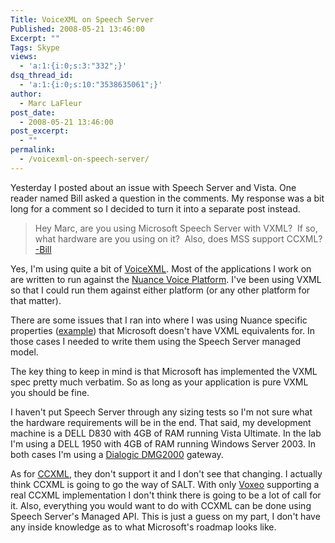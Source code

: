 ```yaml
---
Title: VoiceXML on Speech Server
Published: 2008-05-21 13:46:00
Excerpt: ""
Tags: Skype
views:
  - 'a:1:{i:0;s:3:"332";}'
dsq_thread_id:
  - 'a:1:{i:0;s:10:"3538635061";}'
author:
  - Marc LaFleur
post_date:
  - 2008-05-21 13:46:00
post_excerpt:
  - ""
permalink:
  - /voicexml-on-speech-server/
---
```

<p>Yesterday I posted about an issue with Speech Server and Vista. One reader named Bill asked a question in the comments. My response was a bit long for a comment so I decided to turn it into a separate post instead. </p>
<blockquote>
<p>Hey Marc, are you using Microsoft Speech Server with VXML?&nbsp; If so, what hardware are you using on it?&nbsp; Also, does MSS support CCXML? <br /><a href="http://weblogs.asp.net/mlafleur/archive/2008/05/20/reinstalling-microsoft-speech-server-on-windows-vista.aspx#6205444" target=_blank mce_href="http://weblogs.asp.net/mlafleur/archive/2008/05/20/reinstalling-microsoft-speech-server-on-windows-vista.aspx#6205444">-Bill</a></p></blockquote>
<p>Yes, I'm using quite a bit of <a href="http://en.wikipedia.org/wiki/VXML" target=_blank mce_href="http://en.wikipedia.org/wiki/VXML">VoiceXML</a>. Most of the applications I work on are written to run against the <a href="http://www.nuance.com/voiceplatform/" target=_blank mce_href="http://www.nuance.com/voiceplatform/">Nuance Voice Platform</a>. I've been using VXML so that I could run them against either platform (or any other platform for that matter). </p>
<p>There are some issues that I ran into where I was using Nuance specific properties (<a href="http://www.vxml.org/frame.jsp?page=mot_nuanceprops.htm" target=_blank mce_href="http://www.vxml.org/frame.jsp?page=mot_nuanceprops.htm">example</a>) that Microsoft doesn't have VXML equivalents for. In those cases I needed to write them using the Speech Server managed model. </p>
<p>The key thing to keep in mind is that Microsoft has implemented the VXML spec pretty much verbatim. So as long as your application is pure VXML you should be fine. </p>
<p>I haven't put Speech Server through any sizing tests so I'm not sure what the hardware requirements will be in the end. That said, my development machine is a DELL D830 with 4GB of RAM running Vista Ultimate. In the lab I'm using a DELL 1950 with 4GB of RAM running Windows Server 2003. In both cases I'm using a <a href="http://www.dialogic.com/products/gateways/DMG2000.htm" target=_blank mce_href="http://www.dialogic.com/products/gateways/DMG2000.htm">Dialogic DMG2000</a> gateway. </p>
<p>As for <a href="http://en.wikipedia.org/wiki/Call_Control_eXtensible_Markup_Language" target=_blank mce_href="http://en.wikipedia.org/wiki/Call_Control_eXtensible_Markup_Language">CCXML</a>, they don't support it and I don't see that changing. I actually think CCXML is going to go the way of SALT. With only <a href="http://www.voxeo.com/" target=_blank mce_href="http://www.voxeo.com/">Voxeo</a> supporting a real CCXML implementation I don't think there is going to be a lot of call for it. Also, everything you would want to do with CCXML can be done using Speech Server's Managed API. This is just a guess on my part, I don't have any inside knowledge as to what Microsoft's roadmap looks like. </p>